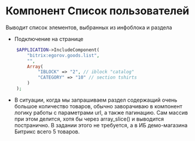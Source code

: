 # Компонент Список пользователей
Выводит список элементов, выбранных из инфоблока и раздела

- Подключение на странице
 
```php
    $APPLICATION->IncludeComponent(
        "bitrix:egorov.goods.list",
        "",
        Array(
            "IBLOCK" => "2", // iblock "catalog"
            "CATEGORY" => "10" // section tshirts
        )
    );
```

- В ситуации, когда мы запрашиваем раздел содержащий очень большое количество товаров, обычно заворачиваю в компонент логику работы с параметрами url, а также пагинацию. Сам массив при этом делится, хотя бы через array_slice() и выводится постранично. В задании этого не требуется, а в ИБ демо-магазина Битрикс всего 5 товаров.